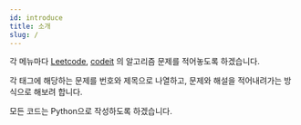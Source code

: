 ```yaml
---
id: introduce
title: 소개
slug: /
---
```


각 메뉴마다 [Leetcode](https://leetcode.com/), [codeit](https://www.codeit.kr/) 의 알고리즘 문제를 적어놓도록 하겠습니다.

각 태그에 해당하는 문제를 번호와 제목으로 나열하고, 문제와 해설을 적어내려가는 방식으로 해보려 합니다.

모든 코드는 Python으로 작성하도록 하겠습니다.
